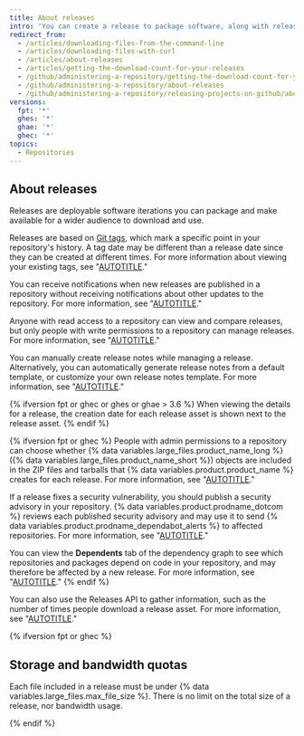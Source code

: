 ```yaml
---
title: About releases
intro: 'You can create a release to package software, along with release notes and links to binary files, for other people to use.'
redirect_from:
  - /articles/downloading-files-from-the-command-line
  - /articles/downloading-files-with-curl
  - /articles/about-releases
  - /articles/getting-the-download-count-for-your-releases
  - /github/administering-a-repository/getting-the-download-count-for-your-releases
  - /github/administering-a-repository/about-releases
  - /github/administering-a-repository/releasing-projects-on-github/about-releases
versions:
  fpt: '*'
  ghes: '*'
  ghae: '*'
  ghec: '*'
topics:
  - Repositories
---
```

## About releases

Releases are deployable software iterations you can package and make available for a wider audience to download and use.

Releases are based on [Git tags](https://git-scm.com/book/en/Git-Basics-Tagging), which mark a specific point in your repository's history. A tag date may be different than a release date since they can be created at different times. For more information about viewing your existing tags, see "[AUTOTITLE](/repositories/releasing-projects-on-github/viewing-your-repositorys-releases-and-tags)."

You can receive notifications when new releases are published in a repository without receiving notifications about other updates to the repository. For more information, see "[AUTOTITLE](/account-and-profile/managing-subscriptions-and-notifications-on-github/managing-subscriptions-for-activity-on-github/viewing-your-subscriptions)."

Anyone with read access to a repository can view and compare releases, but only people with write permissions to a repository can manage releases. For more information, see "[AUTOTITLE](/repositories/releasing-projects-on-github/managing-releases-in-a-repository)."

You can manually create release notes while managing a release. Alternatively, you can automatically generate release notes from a default template, or customize your own release notes template. For more information, see "[AUTOTITLE](/repositories/releasing-projects-on-github/automatically-generated-release-notes)."

{% ifversion fpt or ghec or ghes or ghae > 3.6 %}
When viewing the details for a release, the creation date for each release asset is shown next to the release asset.
{% endif %}

{% ifversion fpt or ghec %}
People with admin permissions to a repository can choose whether {% data variables.large_files.product_name_long %} ({% data variables.large_files.product_name_short %}) objects are included in the ZIP files and tarballs that {% data variables.product.product_name %} creates for each release. For more information, see "[AUTOTITLE](/repositories/managing-your-repositorys-settings-and-features/managing-repository-settings/managing-git-lfs-objects-in-archives-of-your-repository)."

If a release fixes a security vulnerability, you should publish a security advisory in your repository. {% data variables.product.prodname_dotcom %} reviews each published security advisory and may use it to send {% data variables.product.prodname_dependabot_alerts %} to affected repositories. For more information, see "[AUTOTITLE](/code-security/security-advisories/repository-security-advisories/about-repository-security-advisories)."

You can view the **Dependents** tab of the dependency graph to see which repositories and packages depend on code in your repository, and may therefore be affected by a new release. For more information, see "[AUTOTITLE](/code-security/supply-chain-security/understanding-your-software-supply-chain/about-the-dependency-graph)."
{% endif %}

You can also use the Releases API to gather information, such as the number of times people download a release asset. For more information, see "[AUTOTITLE](/rest/releases)."

{% ifversion fpt or ghec %}

## Storage and bandwidth quotas

 Each file included in a release must be under {% data variables.large_files.max_file_size %}. There is no limit on the total size of a release, nor bandwidth usage.

{% endif %}
